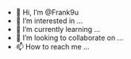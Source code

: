 - 👋 Hi, I’m @Frank9u
- 👀 I’m interested in ...
- 🌱 I’m currently learning ...
- 💞️ I’m looking to collaborate on ...
- 📫 How to reach me ...

<!---
Frank9u/Frank9u is a ✨ special ✨ repository because its `README.md` (this file) appears on your GitHub profile.
You can click the Preview link to take a look at your changes.
--->
